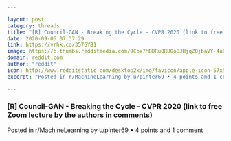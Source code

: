 ```yaml
---

layout: post
category: threads
title: "[R] Council-GAN - Breaking the Cycle - CVPR 2020 (link to free Zoom lecture by the authors in comments)"
date: 2020-09-05 07:37:29
link: https://vrhk.co/357GYB1
image: https://b.thumbs.redditmedia.com/9Cbx7MBDRuQRUQoBJHjqZ0jbaVY-4a8urgKoPQuOdCw.jpg
domain: reddit.com
author: "reddit"
icon: http://www.redditstatic.com/desktop2x/img/favicon/apple-icon-57x57.png
excerpt: "Posted in r/MachineLearning by u/pinter69 • 4 points and 1 comment"

---
```


### [R] Council-GAN - Breaking the Cycle - CVPR 2020 (link to free Zoom lecture by the authors in comments)

Posted in r/MachineLearning by u/pinter69 • 4 points and 1 comment